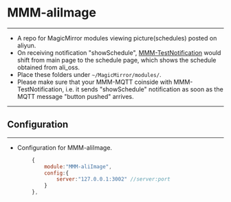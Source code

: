 
# MMM-aliImage
---
* A repo for MagicMirror modules viewing picture(schedules) posted on aliyun.
* On receiving notification "showSchedule", [MMM-TestNotification](https://github.com/grasshopper001/MMM-TestNotification/blob/master/MMM-TestNotification.js) would 
shift from main page to the schedule page, which shows the schedule obtained from ali_oss.
* Place these folders under `~/MagicMirror/modules/`.
* Please make sure that your MMM-MQTT coinside with MMM-TestNotification, i.e. it sends "showSchedule" notification as soon as the MQTT message "button pushed" arrives.
---
## Configuration
---
* Configuration for MMM-aliImage.

```javascript
        {
    		module:"MMM-aliImage",
            config:{
				server:"127.0.0.1:3002" //server:port
			}
		},
```
